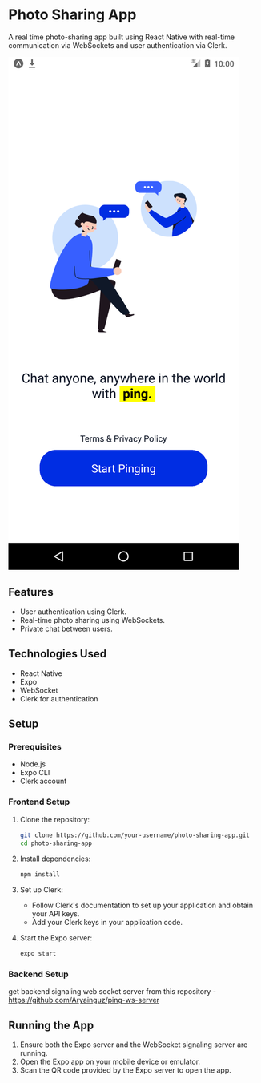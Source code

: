 # Photo Sharing App

A real time photo-sharing app built using React Native with real-time communication via WebSockets and user authentication via Clerk.

![Home Screen](https://github.com/Aryainguz/ping/blob/main/assets/Screenshot_1717950608.png)

## Features

- User authentication using Clerk.
- Real-time photo sharing using WebSockets.
- Private chat between users.

## Technologies Used

- React Native
- Expo
- WebSocket
- Clerk for authentication

## Setup

### Prerequisites

- Node.js
- Expo CLI
- Clerk account

### Frontend Setup

1. Clone the repository:
    ```bash
    git clone https://github.com/your-username/photo-sharing-app.git
    cd photo-sharing-app
    ```

2. Install dependencies:
    ```bash
    npm install
    ```

3. Set up Clerk:
    - Follow Clerk's documentation to set up your application and obtain your API keys.
    - Add your Clerk keys in your application code.

4. Start the Expo server:
    ```bash
    expo start
    ```

### Backend Setup

   get backend signaling web socket server from this repository -  https://github.com/Aryainguz/ping-ws-server

## Running the App

1. Ensure both the Expo server and the WebSocket signaling server are running.
2. Open the Expo app on your mobile device or emulator.
3. Scan the QR code provided by the Expo server to open the app.
